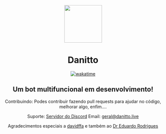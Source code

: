 <div align="center">
  <img src="https://i.imgur.com/NjYYO30.png" height=121 width=121/><h1>Danitto</h1>

[![wakatime](https://wakatime.com/badge/github/davidcanas/DanittoTS.svg)](https://wakatime.com/badge/github/davidcanas/DanittoTS)

## Um bot multifuncional em desenvolvimento!

Contribuindo:
Podes contribuir fazendo pull requests para ajudar no código, melhorar algo, enfim....

Suporte:
[Servidor do Discord](https://discord.gg/aj3sSAyMsh)
Email: geral@danitto.live

Agradecimentos especiais a [davidffa](https://github.com/davidffa) e também ao [Dr Eduardo Rodrigues](https://github.com/siredurs)

</div>
